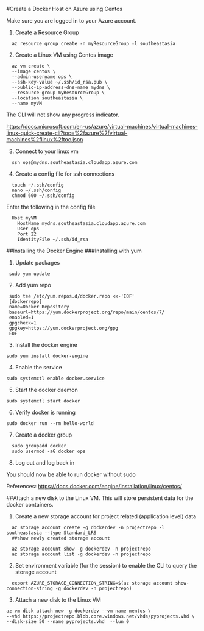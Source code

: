 #Create a Docker Host on Azure using Centos

Make sure you are logged in to your Azure account. 

1. Create a Resource Group
```Shell
  az resource group create -n myResourceGroup -l southeastasia
```

2. Create a Linux VM using Centos image
```Shell
  az vm create \
  --image centos \
  --admin-username ops \
  --ssh-key-value ~/.ssh/id_rsa.pub \
  --public-ip-address-dns-name mydns \
  --resource-group myResourceGroup \
  --location southeastasia \
  --name myVM
```

The CLI will not show any progress indicator. 

https://docs.microsoft.com/en-us/azure/virtual-machines/virtual-machines-linux-quick-create-cli?toc=%2fazure%2fvirtual-machines%2flinux%2ftoc.json

3. Connect to your linux vm

```Shell
  ssh ops@mydns.southeastasia.cloudapp.azure.com
```

4. Create a config file for ssh connections

```Shell
  touch ~/.ssh/config
  nano ~/.ssh/config
  chmod 600 ~/.ssh/config
```

Enter the following in the config file

```Shell
  Host myVM
    HostName mydns.southeastasia.cloudapp.azure.com
    User ops
    Port 22
    IdentityFile ~/.ssh/id_rsa
 ```
 ##Installing the Docker Engine
 ###Installing with yum
 
 1. Update packages
 
 ```Shell
  sudo yum update
 ```
 2. Add yum repo
 ```Shell
  sudo tee /etc/yum.repos.d/docker.repo <<-'EOF'
  [dockerrepo]
  name=Docker Repository
  baseurl=https://yum.dockerproject.org/repo/main/centos/7/
  enabled=1
  gpgcheck=1
  gpgkey=https://yum.dockerproject.org/gpg
  EOF
  ```
  3. Install the docker engine
  ```Shell
  sudo yum install docker-engine
 ```
 4. Enable the service
 ```Shell
 sudo systemctl enable docker.service
 ```
 
 5. Start the docker daemon
 ```Shell
 sudo systemctl start docker
 ```
 
 6. Verify docker is running
 ```Shell
 sudo docker run --rm hello-world
 ```

 7. Create a docker group
 
 ```Shell
   sudo groupadd docker
   sudo usermod -aG docker ops
 ```
 8. Log out and log back in
 
 You should now be able to run docker without sudo
 
 
References:
 https://docs.docker.com/engine/installation/linux/centos/
 
##Attach a new disk to the Linux VM. This will store persistent data for the docker containers.

1. Create a new storage account for project related (application level) data
```Shell
  az storage account create -g dockerdev -n projectrepo -l southeastasia --type Standard_LRS
  ##show newly created storage account
  
  az storage account show -g dockerdev -n projectrepo
  az storage account list -g dockerdev -n projectrepo
```
2. Set environment variable (for the session) to enable the CLI to query the storage account
```Shell
  export AZURE_STORAGE_CONNECTION_STRING=$(az storage account show-connection-string -g dockerdev -n projectrepo)
```

3. Attach a new disk to the Linux VM
```Shell
az vm disk attach-new -g dockerdev --vm-name mentos \
--vhd https://projectrepo.blob.core.windows.net/vhds/pyprojects.vhd \
--disk-size 50 --name pyprojects.vhd  --lun 0
```
